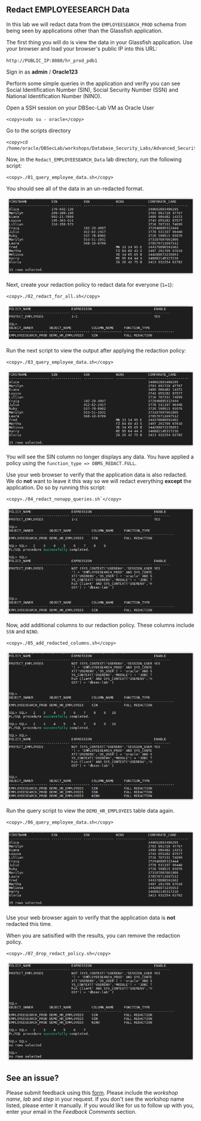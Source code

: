 ## Redact EMPLOYEESEARCH Data



In this lab we will redact data from the `EMPLOYEESEARCH_PROD` schema from being seen by applications other than the Glassfish application.

The first thing you will do is view the data in your Glassfish application.  Use your browser and load your browser's public IP into this URL:

`http://PUBLIC_IP:8080/hr_prod_pdb1`

Sign in as **admin** / **Oracle123**


Perform some simple queries in the application and verify you can see Social Identification Number (SIN), Social Security Number (SSN) and National Identification Number (NINO).

Open a SSH session on your DBSec-Lab VM as Oracle User

````
<copy>sudo su - oracle</copy>
````

Go to the scripts directory

````
<copy>cd /home/oracle/DBSecLab/workshops/Database_Security_Labs/Advanced_Security/Data_Redaction/Redact_EMPLOYEESEARCH_Data</copy>
````

Now, in the `Redact_EMPLOYEESEARCH_Data` lab directory, run the following script:

````
<copy>./01_query_employee_data.sh</copy>
````

You should see all of the data in an un-redacted format.

   ![](images/DR_001.PNG)

Next, create your redaction policy to redact data for everyone (`1=1`):

````
<copy>./02_redact_for_all.sh</copy>
````
   ![](images/DR_002.PNG)

Run the next script to view the output after applying the redaction policy:

````
<copy>./03_query_employee_data.sh</copy>
````
   ![](images/DR_003.PNG)

You will see the SIN column no longer displays any data. You have applied a policy using the `function_type => DBMS_REDACT.FULL`.

Use your web browser to verify that the application data is also redacted. We do **not** want to leave it this way so we will redact everything **except** the application.  Do so by running this script:

````
<copy>./04_redact_nonapp_queries.sh`</copy>
````

   ![](images/DR_004.PNG)

Now, add additional columns to our redaction policy. These columns include `SSN` and `NINO`.

````
<copy>./05_add_redacted_columns.sh</copy>
````

   ![](images/DR_005.PNG)

Run the query script to view the `DEMO_HR_EMPLOYEES` table data again.

````
<copy>./06_query_employee_data.sh</copy>
````

   ![](images/DR_006.PNG)

Use your web browser again to verify that the application data is **not** redacted this time. 

When you are satisified with the results, you can remove the redaction policy.

````
<copy>./07_drop_redact_policy.sh</copy>
````

   ![](images/DR_007.PNG)


## See an issue?
Please submit feedback using this [form](https://apexapps.oracle.com/pls/apex/f?p=133:1:::::P1_FEEDBACK:1). Please include the *workshop name*, *lab* and *step* in your request.  If you don't see the workshop name listed, please enter it manually. If you would like for us to follow up with you, enter your email in the *Feedback Comments* section.